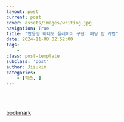 ```yaml
---
layout: post
current: post
cover: assets/images/writing.jpg
navigation: True
title: "반응형 비디오 플레이어 구현: 패딩 탑 기법"
date: 2024-11-08 02:52:00
tags:
    - 
class: post-template
subclass: 'post'
author: Jisukim
categories:
    - [학습, ]
---
```

<br><br>

[bookmark](https://jskdev.vercel.app/docs/dev/VideoStreaming/2024-11-07-padding-top/)

